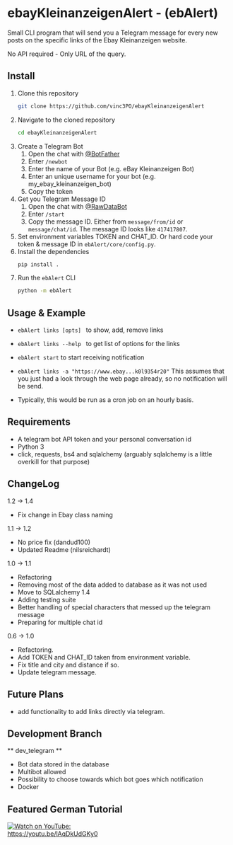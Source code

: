 # ebayKleinanzeigenAlert - (ebAlert)
Small CLI program that will send you a Telegram message for every new posts on the specific links of the Ebay Kleinanzeigen website. 

No API required - Only URL of the query.

## Install

1. Clone this repository
   ```sh
   git clone https://github.com/vinc3PO/ebayKleinanzeigenAlert
   ```
2. Navigate to the cloned repository
   ```sh
   cd ebayKleinanzeigenAlert
   ```
3. Create a Telegram Bot
   1. Open the chat with [@BotFather](https://t.me/BotFather)
   2. Enter `/newbot`
   3. Enter the name of your Bot (e.g. eBay Kleinanzeigen Bot)
   4. Enter an unique username for your bot (e.g. my_ebay_kleinanzeigen_bot)
   5. Copy the token
4. Get you Telegram Message ID
   1. Open the chat with [@RawDataBot](https://t.me/RawDataBot)
   2. Enter `/start`
   3. Copy the message ID. Either from `message/from/id` or `message/chat/id`. The message ID looks like `417417807`.
5. Set environment variables TOKEN and CHAT_ID. Or hard code your token & message ID in `ebAlert/core/config.py`.
6. Install the dependencies
   ```sh
   pip install .
   ```
7. Run the `ebAlert` CLI
   ```sh
   python -m ebAlert
   ```

## Usage & Example
* ```ebAlert links [opts] ``` to show, add, remove links
* ```ebAlert links --help ``` to get list of options for the links
  
* ```ebAlert start``` to start receiving notification


* ```ebAlert links -a "https://www.ebay...k0l9354r20"```  This assumes that you just had a look through the web page already, so no notification will be send. 
* Typically, this would be run as a cron job on an hourly basis.

## Requirements
* A telegram bot API token and your personal conversation id
* Python 3
* click, requests, bs4 and sqlalchemy (arguably sqlalchemy is a little overkill for that purpose)

## ChangeLog
1.2 -> 1.4
* Fix change in Ebay class naming

 1.1 -> 1.2
* No price fix (dandud100)
* Updated Readme (nilsreichardt)

 1.0 -> 1.1
* Refactoring
* Removing most of the data added to database as it was not used
* Move to SQLalchemy 1.4
* Adding testing suite
* Better handling of special characters that messed up the telegram message
* Preparing for multiple chat id

 0.6 -> 1.0
* Refactoring.
* Add TOKEN and CHAT_ID taken from environment variable. 
* Fix title and city and distance if so.
* Update telegram message.  

## Future Plans

* add functionality to add links directly via telegram.

## Development Branch

** dev_telegram **
* Bot data stored in the database
* Multibot allowed
* Possibility to choose towards which bot goes which notification
* Docker

## Featured German Tutorial

[![Watch on YouTube:](https://img.youtube.com/vi/lAqDkUdGKy0/mqdefault.jpg)](https://youtu.be/lAqDkUdGKy0)
<br>https://youtu.be/lAqDkUdGKy0
